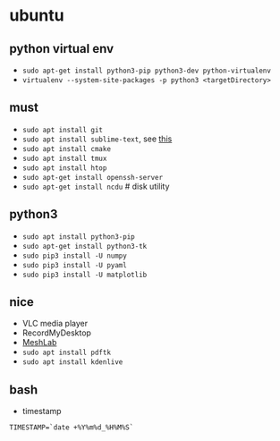 # ubuntu

## python virtual env
* `sudo apt-get install python3-pip python3-dev python-virtualenv`
* `virtualenv --system-site-packages -p python3 <targetDirectory>`

## must
* `sudo apt install git`
* `sudo apt install sublime-text`, see [this](https://www.sublimetext.com/docs/3/linux_repositories.html)
* `sudo apt install cmake`
* `sudo apt install tmux`
* `sudo apt install htop`
* `sudo apt-get install openssh-server`
* `sudo apt-get install ncdu` # disk utility

## python3
* `sudo apt install python3-pip`
* `sudo apt-get install python3-tk`
* `sudo pip3 install -U numpy`
* `sudo pip3 install -U pyaml`
* `sudo pip3 install -U matplotlib`

## nice
* VLC media player
* RecordMyDesktop
* [MeshLab](http://www.meshlab.net/)
* `sudo apt install pdftk`
* `sudo apt install kdenlive`

## bash
* timestamp
```
TIMESTAMP=`date +%Y%m%d_%H%M%S`
```
